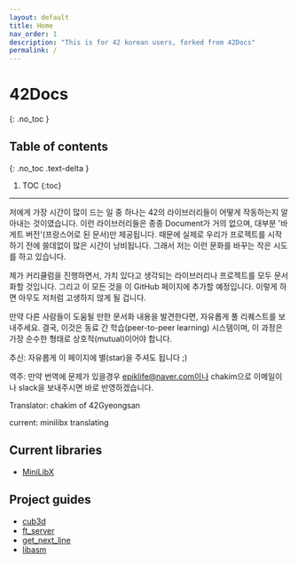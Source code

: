 ```yaml
---
layout: default
title: Home
nav_order: 1
description: "This is for 42 korean users, forked from 42Docs"
permalink: /
---
```


# 42Docs
{: .no_toc }

## Table of contents
{: .no_toc .text-delta }

1. TOC
{:toc}


---

저에게 가장 시간이 많이 드는 일 중 하나는 42의 라이브러리들이 어떻게 작동하는지 알아내는 것이였습니다. 이런 라이브러리들은 종종 Document가 거의 없으며, 대부분 '바게트 버전'(프랑스어로 된 문서)만 제공됩니다. 때문에 실제로 우리가 프로젝트를 시작하기 전에 쓸데없이 많은 시간이 낭비됩니다. 그래서 저는 이런 문화를 바꾸는 작은 시도를 하고 있습니다.

제가 커리큘럼을 진행하면서, 가치 있다고 생각되는 라이브러리나 프로젝트를 모두 문서화할 것입니다. 그리고 이 모든 것을 이 GitHub 페이지에 추가할 예정입니다. 이렇게 하면 아무도 저처럼 고생하지 않게 될 겁니다.

만약 다른 사람들이 도움될 만한 문서화 내용을 발견한다면, 자유롭게 풀 리퀘스트를 보내주세요. 결국, 이것은 동료 간 학습(peer-to-peer learning) 시스템이며, 이 과정은 가장 순수한 형태로 상호적(mutual)이어야 합니다.

추신: 자유롭게 이 페이지에 별(star)을 주셔도 됩니다 ;)

역주: 만약 번역에 문제가 있을경우 epiklife@naver.com이나 chakim으로 이메일이나 slack을 보내주시면 바로 반영하겠습니다.

Translator: chakim of 42Gyeongsan

current: minilibx translating
## Current libraries

- [MiniLibX](./libs/minilibx.html)

## Project guides

- [cub3d](./projects/cub3d.html)
- [ft_server](./projects/ft_server.html)
- [get_next_line](./projects/get_next_line.html)
- [libasm](./projects/libasm.html)
